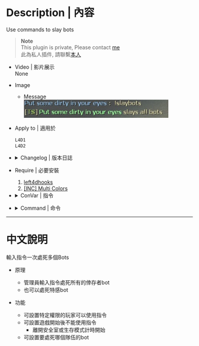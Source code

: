 # Description | 內容
Use commands to slay bots

> __Note__ <br/>
This plugin is private, Please contact [me](https://github.com/fbef0102/Game-Private_Plugin#私人插件列表-private-plugins-list)<br/>
此為私人插件, 請聯繫[本人](https://github.com/fbef0102/Game-Private_Plugin#私人插件列表-private-plugins-list)

* Video | 影片展示
<br/>None

* Image
	* Message
	<br/>![slay_bots_1](image/slay_bots_1.jpg)

* Apply to | 適用於
	```
	L4D1 
	L4D2
	```

* <details><summary>Changelog | 版本日誌</summary>

	* v1.0 (2022-12-21)
		* Request by GGM
		* Initial Release
</details>

* Require | 必要安裝
	1. [left4dhooks](https://forums.alliedmods.net/showthread.php?t=321696)
	2. [[INC] Multi Colors](https://github.com/fbef0102/L4D1_2-Plugins/releases/tag/Multi-Colors)

* <details><summary>ConVar | 指令</summary>

	* cfg/sourcemod/slay_bots.cfg
		```php
		// Players with these flags have access to use command to slay bots. (Empty = Everyone, -1: Nobody)
		slay_bots_access_flag "z"

		// Changes how message displays. (0: Disable, 1:In chat, 2: In Hint Box, 3: In center text)
		slay_bots_announce_type "1"

		// 0=Plugin off, 1=Plugin on.
		slay_bots_enable "1"

		// If 1, block slay command once survivors leaving saferoom or survival begins
		slay_bots_game_block "0"

		// Slay which team bots. (1=Survivor, 2=Infected, 3=Both)
		slay_bots_team_bots "3"
		```
</details>

* <details><summary>Command | 命令</summary>
	
	* **Slay all bots**
		```php
		sm_slaybots
		```

	* **Teleport all bots to your position and slay them.**
		```php
		sm_nobots
		sm_nobot
		sm_nb
		```
</details>

- - - -
# 中文說明
輸入指令一次處死多個Bots

* 原理
	* 管理員輸入指令處死所有的倖存者bot
	* 也可以處死特感bot

* 功能
	* 可設置特定權限的玩家可以使用指令
	* 可設置遊戲開始後不能使用指令
		* 離開安全室或生存模式計時開始
	* 可設置要處死哪個隊伍的bot